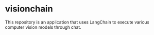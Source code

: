 # visionchain

This repository is an application that uses LangChain to execute various computer vision models through chat.
